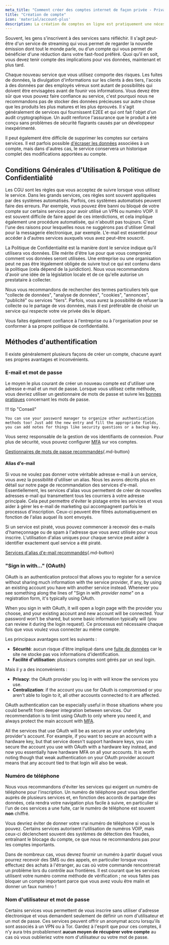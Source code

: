 ```yaml
---
meta_title: "Comment créer des comptes internet de façon privée - Privacy Guides"
title: "Création de compte"
icon: 'material/account-plus'
description: La création de comptes en ligne est pratiquement une nécessité sur internet, prenez ces mesures pour vous assurer de rester privé.
---
```


Souvent, les gens s'inscrivent à des services sans réfléchir. Il s'agit peut-être d'un service de streaming qui vous permet de regarder la nouvelle émission dont tout le monde parle, ou d'un compte qui vous permet de bénéficier d'une réduction dans votre fast-food préféré. Quoi qu'il en soit, vous devez tenir compte des implications pour vos données, maintenant et plus tard.

Chaque nouveau service que vous utilisez comporte des risques. Les fuites de données, la divulgation d'informations sur les clients à des tiers, l'accès à des données par des employés véreux sont autant de possibilités qui doivent être envisagées avant de founir vos informations. Vous devez être sûr que vous pouvez faire confiance au service, c'est pourquoi nous ne recommandons pas de stocker des données précieuses sur autre chose que les produits les plus matures et les plus éprouvés. Il s'agit généralement de services qui fournissent E2EE et qui ont fait l'objet d'un audit cryptographique. Un audit renforce l'assurance que le produit a été conçu sans problèmes de sécurité flagrants causés par un développeur inexpérimenté.

Il peut également être difficile de supprimer les comptes sur certains services. Il est parfois possible [d'écraser les données](account-deletion.md#overwriting-account-information) associées à un compte, mais dans d'autres cas, le service conservera un historique complet des modifications apportées au compte.

## Conditions Générales d'Utilisation & Politique de Confidentialité

Les CGU sont les règles que vous acceptez de suivre lorsque vous utilisez le service. Dans les grands services, ces règles sont souvent appliquées par des systèmes automatisés. Parfois, ces systèmes automatisés peuvent faire des erreurs. Par exemple, vous pouvez être banni ou bloqué de votre compte sur certains services pour avoir utilisé un VPN ou numéro VOIP. Il est souvent difficile de faire appel de ces interdictions, et cela implique également une procédure automatisée, qui n'aboutit pas toujours. C'est l'une des raisons pour lesquelles nous ne suggérons pas d'utiliser Gmail pour la messagerie électronique, par exemple. L'e-mail est essentiel pour accéder à d'autres services auxquels vous avez peut-être souscrit.

La Politique de Confidentialité est la manière dont le service indique qu'il utilisera vos données. Elle mérite d'être lue pour que vous compreniez comment vos données seront utilisées. Une entreprise ou une organisation peut ne pas être légalement obligée de suivre tout ce qui est contenu dans la politique (cela dépend de la juridiction). Nous vous recommandons d'avoir une idée de la législation locale et de ce qu'elle autorise un prestataire à collecter.

Nous vous recommandons de rechercher des termes particuliers tels que "collecte de données", "analyse de données", "cookies", "annonces", "publicité" ou services "tiers". Parfois, vous aurez la possibilité de refuser la collecte ou le partage de vos données, mais il est préférable de choisir un service qui respecte votre vie privée dès le départ.

Vous faites également confiance à l'entreprise ou à l'organisation pour se conformer à sa propre politique de confidentialité.

## Méthodes d'authentification

Il existe généralement plusieurs façons de créer un compte, chacune ayant ses propres avantages et inconvénients.

### E-mail et mot de passe

Le moyen le plus courant de créer un nouveau compte est d'utiliser une adresse e-mail et un mot de passe. Lorsque vous utilisez cette méthode, vous devriez utiliser un gestionnaire de mots de passe et suivre les [bonnes pratiques](passwords-overview.md) concernant les mots de passe.

!!! tip "Conseil"

    You can use your password manager to organize other authentication methods too! Just add the new entry and fill the appropriate fields, you can add notes for things like security questions or a backup key.

Vous serez responsable de la gestion de vos identifiants de connexion. Pour plus de sécurité, vous pouvez configurer [MFA](multi-factor-authentication.md) sur vos comptes.

[Gestionnaires de mots de passe recommandés](../passwords.md ""){.md-button}

#### Alias d'e-mail

Si vous ne voulez pas donner votre véritable adresse e-mail à un service, vous avez la possibilité d'utiliser un alias. Nous les avons décrits plus en détail sur notre page de recommandation des services d'e-mail. Essentiellement, les services d'alias vous permettent de créer de nouvelles adresses e-mail qui transmettent tous les courriers à votre adresse principale. Cela peut permettre d'éviter le pistage entre les services et vous aider à gérer les e-mail de marketing qui accompagnent parfois le processus d'inscription. Ceux-ci peuvent être filtrés automatiquement en fonction de l'alias auquel ils sont envoyés.

Si un service est piraté, vous pouvez commencer à recevoir des e-mails d'hameçonnage ou de spam à l'adresse que vous avez utilisée pour vous inscrire. L'utilisation d'alias uniques pour chaque service peut aider à identifier exactement quel service a été piraté.

[Services d'alias d'e-mail recommandés](../email.md#email-aliasing-services ""){.md-button}

### "Sign in with..." (OAuth)

OAuth is an authentication protocol that allows you to register for a service without sharing much information with the service provider, if any, by using an existing account you have with another service instead. Whenever you see something along the lines of "Sign in with *provider name*" on a registration form, it's typically using OAuth.

When you sign in with OAuth, it will open a login page with the provider you choose, and your existing account and new account will be connected. Your password won't be shared, but some basic information typically will (you can review it during the login request). Ce processus est nécessaire chaque fois que vous voulez vous connecter au même compte.

Les principaux avantages sont les suivants :

- **Sécurité**: aucun risque d'être impliqué dans une [fuite de données](https://fr.wikipedia.org/wiki/Violation_de_donn%C3%A9es) car le site ne stocke pas vos informations d'identification.
- **Facilité d'utilisation**: plusieurs comptes sont gérés par un seul login.

Mais il y a des inconvénients :

- **Privacy**: the OAuth provider you log in with will know the services you use.
- **Centralization**: if the account you use for OAuth is compromised or you aren't able to login to it, all other accounts connected to it are affected.

OAuth authentication can be especially useful in those situations where you could benefit from deeper integration between services. Our recommendation is to limit using OAuth to only where you need it, and always protect the main account with [MFA](multi-factor-authentication.md).

All the services that use OAuth will be as secure as your underlying provider's account. For example, if you want to secure an account with a hardware key, but that service doesn't support hardware keys, you can secure the account you use with OAuth with a hardware key instead, and now you essentially have hardware MFA on all your accounts. It is worth noting though that weak authentication on your OAuth provider account means that any account tied to that login will also be weak.

### Numéro de téléphone

Nous vous recommandons d'éviter les services qui exigent un numéro de téléphone pour l'inscription. Un numéro de téléphone peut vous identifier auprès de plusieurs services et, en fonction des accords de partage des données, cela rendra votre navigation plus facile à suivre, en particulier si l'un de ces services a une fuite, car le numéro de téléphone est souvent **non** chiffré.

Vous devriez éviter de donner votre vrai numéro de téléphone si vous le pouvez. Certains services autorisent l'utilisation de numéros VOIP, mais ceux-ci déclenchent souvent des systèmes de détection des fraudes, entraînant le blocage du compte, ce que nous ne recommandons pas pour les comptes importants.

Dans de nombreux cas, vous devrez fournir un numéro à partir duquel vous pourrez recevoir des SMS ou des appels, en particulier lorsque vous effectuez des achats à l'étranger, au cas où votre commande rencontrerait un problème lors du contrôle aux frontières. Il est courant que les services utilisent votre numéro comme méthode de vérification ; ne vous faites pas bloquer un compte important parce que vous avez voulu être malin et donner un faux numéro !

### Nom d'utilisateur et mot de passe

Certains services vous permettent de vous inscrire sans utiliser d'adresse électronique et vous demandent seulement de définir un nom d'utilisateur et un mot de passe. Ces services peuvent offrir un anonymat accru lorsqu'ils sont associés à un VPN ou à Tor. Gardez à l'esprit que pour ces comptes, il n'y aura très probablement **aucun moyen de récupérer votre compte** au cas où vous oublieriez votre nom d'utilisateur ou votre mot de passe.
